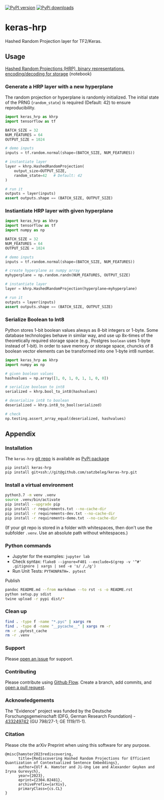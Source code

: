 [![PyPI version](https://badge.fury.io/py/keras-hrp.svg)](https://badge.fury.io/py/keras-hrp)
[![PyPi downloads](https://img.shields.io/pypi/dm/keras-hrp)](https://img.shields.io/pypi/dm/keras-hrp)


# keras-hrp
Hashed Random Projection layer for TF2/Keras.

## Usage
<a href="demo/Hashed Random Projections.ipynb">Hashed Random Projections (HRP), binary representations, encoding/decoding for storage</a> (notebook)


### Generate a HRP layer with a new hyperplane
The random projection or hyperplane is randomly initialized.
The initial state of the PRNG (`random_state`) is required (Default: 42) to ensure reproducibility.

```py
import keras_hrp as khrp
import tensorflow as tf

BATCH_SIZE = 32
NUM_FEATURES = 64
OUTPUT_SIZE = 1024

# demo inputs
inputs = tf.random.normal(shape=(BATCH_SIZE, NUM_FEATURES))

# instantiate layer 
layer = khrp.HashedRandomProjection(
    output_size=OUTPUT_SIZE,
    random_state=42   # Default: 42
)

# run it
outputs = layer(inputs)
assert outputs.shape == (BATCH_SIZE, OUTPUT_SIZE)
```


### Instiantiate HRP layer with given hyperplane

```py
import keras_hrp as khrp
import tensorflow as tf
import numpy as np

BATCH_SIZE = 32
NUM_FEATURES = 64
OUTPUT_SIZE = 1024

# demo inputs
inputs = tf.random.normal(shape=(BATCH_SIZE, NUM_FEATURES))

# create hyperplane as numpy array
myhyperplane = np.random.randn(NUM_FEATURES, OUTPUT_SIZE)

# instantiate layer 
layer = khrp.HashedRandomProjection(hyperplane=myhyperplane)

# run it
outputs = layer(inputs)
assert outputs.shape == (BATCH_SIZE, OUTPUT_SIZE)

```


### Serialize Boolean to Int8
Python stores 1-bit boolean values always as 8-bit integers or 1-byte. 
Some database technologies behave in similar way, and use up 8x-times of the theoretically required storage space (e.g., Postgres `boolean` uses 1-byte instead of 1-bit).
In order to save memory or storage space, chuncks of 8 boolean vector elements can be transformed into one 1-byte int8 number.

```py
import keras_hrp as khrp
import numpy as np

# given boolean values
hashvalues = np.array([1, 0, 1, 0, 1, 1, 0, 0])

# serialize boolean to int8
serialized = khrp.bool_to_int8(hashvalues)

# deserialize int8 to boolean
deserialized = khrp.int8_to_bool(serialized)

# check
np.testing.assert_array_equal(deserialized, hashvalues)
```


## Appendix

### Installation
The `keras-hrp` [git repo](http://github.com/satzbeleg/keras-hrp) is available as [PyPi package](https://pypi.org/project/keras-hrp)

```sh
pip install keras-hrp
pip install git+ssh://git@github.com/satzbeleg/keras-hrp.git
```

### Install a virtual environment

```sh
python3.7 -m venv .venv
source .venv/bin/activate
pip install --upgrade pip
pip install -r requirements.txt --no-cache-dir
pip install -r requirements-dev.txt --no-cache-dir
pip install -r requirements-demo.txt --no-cache-dir
```

(If your git repo is stored in a folder with whitespaces, then don't use the subfolder `.venv`. Use an absolute path without whitespaces.)

### Python commands

* Jupyter for the examples: `jupyter lab`
* Check syntax: `flake8 --ignore=F401 --exclude=$(grep -v '^#' .gitignore | xargs | sed -e 's/ /,/g')`
* Run Unit Tests: `PYTHONPATH=. pytest`

Publish

```sh
pandoc README.md --from markdown --to rst -s -o README.rst
python setup.py sdist 
twine upload -r pypi dist/*
```

### Clean up 

```sh
find . -type f -name "*.pyc" | xargs rm
find . -type d -name "__pycache__" | xargs rm -r
rm -r .pytest_cache
rm -r .venv
```


### Support
Please [open an issue](https://github.com/satzbeleg/keras-hrp/issues/new) for support.


### Contributing
Please contribute using [Github Flow](https://guides.github.com/introduction/flow/). Create a branch, add commits, and [open a pull request](https://github.com/satzbeleg/keras-hrp/compare/).

### Acknowledgements
The "Evidence" project was funded by the Deutsche Forschungsgemeinschaft (DFG, German Research Foundation) - [433249742](https://gepris.dfg.de/gepris/projekt/433249742) (GU 798/27-1; GE 1119/11-1).

### Citation
Please cite the arXiv Preprint when using this software for any purpose.

```
@misc{hamster2023rediscovering,
      title={Rediscovering Hashed Random Projections for Efficient Quantization of Contextualized Sentence Embeddings}, 
      author={Ulf A. Hamster and Ji-Ung Lee and Alexander Geyken and Iryna Gurevych},
      year={2023},
      eprint={2304.02481},
      archivePrefix={arXiv},
      primaryClass={cs.CL}
}
```
